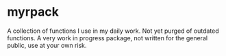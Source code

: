 # myrpack
A collection of functions I use in my daily work. Not yet purged of outdated functions. A very work in progress package, not written for the general public, use at your own risk.
